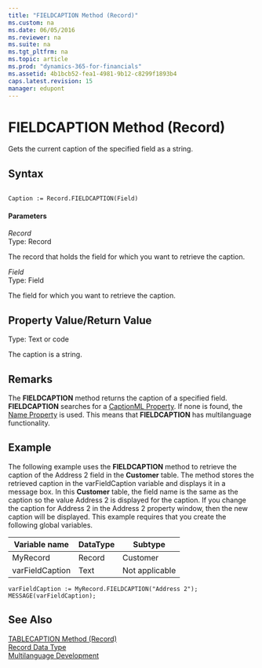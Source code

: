 ```yaml
---
title: "FIELDCAPTION Method (Record)"
ms.custom: na
ms.date: 06/05/2016
ms.reviewer: na
ms.suite: na
ms.tgt_pltfrm: na
ms.topic: article
ms.prod: "dynamics-365-for-financials"
ms.assetid: 4b1bcb52-fea1-4981-9b12-c8299f1893b4
caps.latest.revision: 15
manager: edupont
---
```

# FIELDCAPTION Method (Record)
Gets the current caption of the specified field as a string.  
  
## Syntax  
  
```  
  
Caption := Record.FIELDCAPTION(Field)  
```  
  
#### Parameters  
 *Record*  
 Type: Record  
  
 The record that holds the field for which you want to retrieve the caption.  
  
 *Field*  
 Type: Field  
  
 The field for which you want to retrieve the caption.  
  
## Property Value/Return Value  
 Type: Text or code  
  
 The caption is a string.  
  
## Remarks  
 The **FIELDCAPTION** method returns the caption of a specified field. **FIELDCAPTION** searches for a [CaptionML Property](../properties/devenv-CaptionML-Property.md). If none is found, the [Name Property](../properties/devenv-Name-Property.md) is used. This means that **FIELDCAPTION** has multilanguage functionality.  
  
## Example  
 The following example uses the **FIELDCAPTION** method to retrieve the caption of the Address 2 field in the **Customer** table. The method stores the retrieved caption in the varFieldCaption variable and displays it in a message box. In this **Customer** table, the field name is the same as the caption so the value Address 2 is displayed for the caption. If you change the caption for Address 2 in the Address 2 property window, then the new caption will be displayed. This example requires that you create the following global variables.  
  
|Variable name|DataType|Subtype|  
|-------------------|--------------|-------------|  
|MyRecord|Record|Customer|  
|varFieldCaption|Text|Not applicable|  
  
```  
varFieldCaption := MyRecord.FIELDCAPTION("Address 2");  
MESSAGE(varFieldCaption);  
```  
  
## See Also  
 [TABLECAPTION Method \(Record\)](devenv-TABLECAPTION-Method-Record.md)   
 [Record Data Type](../datatypes/devenv-Record-Data-Type.md)   
 [Multilanguage Development](Multilanguage-Development.md)